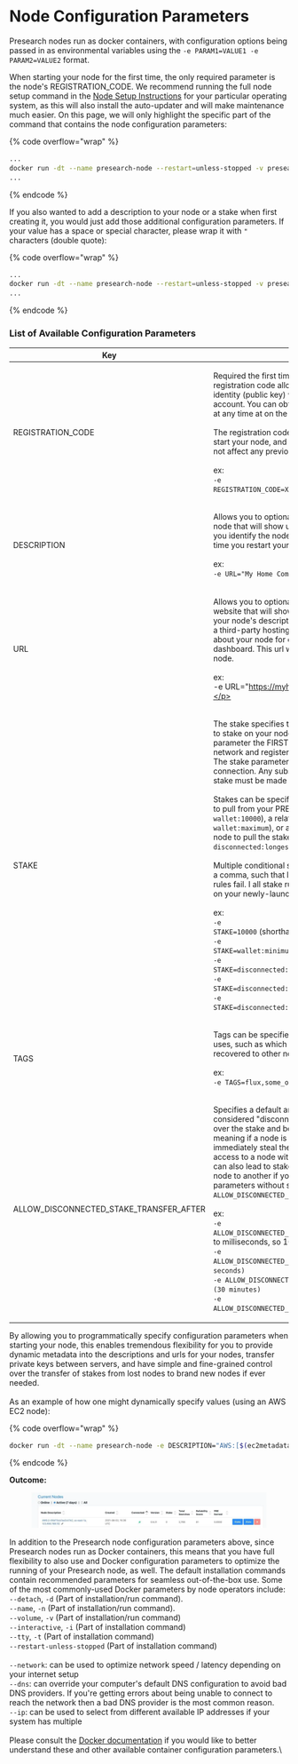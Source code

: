 # Node Configuration Parameters

Presearch nodes run as docker containers, with configuration options being passed in as environmental variables using the `-e PARAM1=VALUE1 -e PARAM2=VALUE2` format.

When starting your node for the first time, the only required parameter is the node's REGISTRATION\_CODE. We recommend running the full node setup command in the [Node Setup Instructions](setup.md) for your particular operating system, as this will also install the auto-updater and will make maintenance much easier. On this page, we will only highlight the specific part of the command that contains the node configuration parameters:

{% code overflow="wrap" %}
```bash
...
docker run -dt --name presearch-node --restart=unless-stopped -v presearch-node-storage:/app/node -e REGISTRATION_CODE=$YOUR_REGISTRATION_CODE_HERE presearch/node
...
```
{% endcode %}

If you also wanted to add a description to your node or a stake when first creating it, you would just add those additional configuration parameters. If your value has a space or special character, please wrap it with `"` characters (double quote):

{% code overflow="wrap" %}
```bash
...
docker run -dt --name presearch-node --restart=unless-stopped -v presearch-node-storage:/app/node -e REGISTRATION_CODE=$YOUR_REGISTRATION_CODE_HERE -e DESCRIPTION="My First Node" -e STAKE=10000 presearch/node
...
```
{% endcode %}

### List of Available Configuration Parameters

| Key                                         |                                                                                                                                                                                                                                                                                                                                                                                                                                                                                                                                                                                                                                                                                                                                                                                                                                                                                                                                                                                                                                                                                                                                                                                                                                                                                                                                                                                                        |
| ------------------------------------------- | ------------------------------------------------------------------------------------------------------------------------------------------------------------------------------------------------------------------------------------------------------------------------------------------------------------------------------------------------------------------------------------------------------------------------------------------------------------------------------------------------------------------------------------------------------------------------------------------------------------------------------------------------------------------------------------------------------------------------------------------------------------------------------------------------------------------------------------------------------------------------------------------------------------------------------------------------------------------------------------------------------------------------------------------------------------------------------------------------------------------------------------------------------------------------------------------------------------------------------------------------------------------------------------------------------------------------------------------------------------------------------------------------------ |
| REGISTRATION\_CODE                          | <p>Required the first time you start your node. This node registration code allows your node to associate its identity (public key) with your registered Presearch account. You can obtain or change your registration code at any time at on the <a href="https://nodes.presearch.com/dashboard">nodes dashboard</a>. <br><br>The registration code is ONLY required the first time you start your node, and changing the registration code will not affect any previously-connected nodes.<br><br>ex:<br><code>-e REGISTRATION_CODE=XXXXXXXX</code></p>                                                                                                                                                                                                                                                                                                                                                                                                                                                                                                                                                                                                                                                                                                                                                                                                                                              |
| DESCRIPTION                                 | <p>Allows you to optionally pass in a description of your node that will show up in your nodes dashboard to help you identify the node. This description will reset every time you restart your node.<br><br>ex:<br><code>-e URL="My Home Computer"</code></p>                                                                                                                                                                                                                                                                                                                                                                                                                                                                                                                                                                                                                                                                                                                                                                                                                                                                                                                                                                                                                                                                                                                                         |
| URL                                         | <p>Allows you to optionally pass in a link to a third-party website that will show up in your nodes dashboard with your node's description. This will often be used to link to a third-party hosting provider's dashboard information about your node for convenient access from your node dashboard. This url will reset every time you start your node.<br><br>ex:<br>-e URL="https://myhostingprovider.com/servers/12345"</p>                                                                                                                                                                                                                                                                                                                                                                                                                                                                                                                                                                                                                                                                                                                                                                                                                                                                                                                                                                       |
| STAKE                                       | <p>The stake specifies the number of PRE tokens you wish to stake on your node. The stake can ONLY be set by this parameter the FIRST time your node connects to the network and registers with the REGISTRATION_CODE. The stake parameter will be ignored after the first connection. Any subsequent changes to your node's stake must be made on the <a href="https://nodes.presearch.com/dashboard">node dashboard</a>.<br><br>Stakes can be specified as as an exact number of tokens to pull from your PRE Wallet (i.e. <code>10000</code> or the equivalent <code>wallet:10000</code>), a relative number (i.e. <code>wallet:minimum</code> or <code>wallet:maximum</code>), or as the metadata of a specific other node to pull the stake from (i.e. <code>disconnected:oldest</code>, <code>disconnected:longest</code>, <code>disconnected:oldest#flux</code>).<br><br>Multiple conditional stake rules can also be separated by a comma, such that later rules only execute if previous rules fail. I all stake rules fail, then no stake will be applied on your newly-launched node.<br><br>ex:<br><code>-e STAKE=10000</code> (shorthand for <code>STAKE=wallet:10000</code>)<br><code>-e STAKE=wallet:minimum</code><br><code>-e STAKE=disconnected:oldest</code><br><code>-e STAKE=disconnected:oldest#flux</code><br><code>-e STAKE=disconnected:oldest#flux,wallet:minimum</code></p> |
| TAGS                                        | <p>Tags can be specified to label your nodes for specific uses, such as which nodes can have their stakes recovered to other nodes.<br><br>ex:<br><code>-e TAGS=flux,some_other_tag</code></p>                                                                                                                                                                                                                                                                                                                                                                                                                                                                                                                                                                                                                                                                                                                                                                                                                                                                                                                                                                                                                                                                                                                                                                                                         |
| ALLOW\_DISCONNECTED\_STAKE\_TRANSFER\_AFTER | <p>Specifies a default amount of time after which a node is considered "disconnected" and another node could take over the stake and begin using it. The default value is "0", meaning if a node is disconnected then another node can immediately steal the stake. This is helpful if you lose access to a node without backing up the private key, but can also lead to stakes unexpectedly migrating from one node to another if you used the <code>STAKE=disconnected:...</code> parameters without specifying a reasonable <code>ALLOW_DISCONNECTED_STAKE_TRANSFER_AFTER</code> value.<br><br>ex:<br><code>-e ALLOW_DISCONNECTED_STAKE_TRANSFER_AFTER=10000</code>(defaults to milliseconds, so 10 seconds here)<br><code>-e ALLOW_DISCONNECTED_STAKE_TRANSFER_AFTER=5000s (5000 seconds)</code><br><code>-e ALLOW_DISCONNECTED_STAKE_TRANSFER_AFTER=30m (30 minutes)</code><br><code>-e ALLOW_DISCONNECTED_STAKE_TRANSFER_AFTER=7d (7 days)</code></p>                                                                                                                                                                                                                                                                                                                                                                                                                                           |

By allowing you to programmatically specify configuration parameters when starting your node, this enables tremendous flexibility for you to provide dynamic metadata into the descriptions and urls for your nodes, transfer private keys between servers, and have simple and fine-grained control over the transfer of stakes from lost nodes to brand new nodes if ever needed.\
\
As an example of how one might dynamically specify values (using an AWS EC2 node):

{% code overflow="wrap" %}
```bash
docker run -dt --name presearch-node -e DESCRIPTION="AWS:[$(ec2metadata --instance-id), $(ec2metadata --availability-zone), $(ec2metadata --public-ipv4)]" -e URL="https://$(ec2metadata --availability-zone | sed 's/.$//').console.aws.amazon.com/ec2/v2/home?region=$(ec2metadata --availability-zone | sed 's/.$//')#InstanceDetails:instanceId=$(ec2metadata --instance-id)" -e REGISTRATION_CODE="XXXXXXXXXXXXXXXXXXXXXXXXXXXXXXXX" presearch/node
```
{% endcode %}

**Outcome:**

<figure><img src="../.gitbook/assets/image (5).png" alt=""><figcaption></figcaption></figure>

In addition to the Presearch node configuration parameters above, since Presearch nodes run as Docker containers, this means that you have full flexibility to also use and Docker configuration parameters to optimize the running of your Presearch node, as well. The default installation commands contain recommended parameters for seamless out-of-the-box use. Some of the most commonly-used Docker parameters by node operators include:\
`--detach`, `-d` (Part of installation/run command). \
`--name`, `-n` (Part of installation/run command). \
`--volume`, `-v` (Part of installation/run command)\
`--interactive`, `-i` (Part of installation command)\
`--tty`, `-t` (Part of installation command)\
`--restart-unless-stopped` (Part of installation command)\
\
`--network`: can be used to optimize network speed / latency depending on your internet setup\
`--dns`: can override your computer's default DNS configuration to avoid bad DNS providers. If you're getting errors about being unable to connect to reach the network then a bad DNS provider is the most common reason.\
`--ip`: can be used to select from different available IP addresses if your system has multiple\
\
Please consult the [Docker documentation](https://docs.docker.com/engine/reference/run/) if you would like to better understand these and other available container configuration parameters.\
